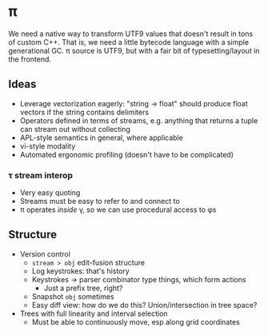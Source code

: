 # π
We need a native way to transform UTF9 values that doesn't result in tons of custom C++. That is, we need a little bytecode language with a simple generational GC. π source is UTF9, but with a fair bit of typesetting/layout in the frontend.


## Ideas
+ Leverage vectorization eagerly: "string → float" should produce float vectors if the string contains delimiters
+ Operators defined in terms of streams, e.g. anything that returns a tuple can stream out without collecting
+ APL-style semantics in general, where applicable
+ vi-style modality
+ Automated ergonomic profiling (doesn't have to be complicated)


### τ stream interop
+ Very easy quoting
+ Streams must be easy to refer to and connect to
+ π operates _inside_ γ, so we can use procedural access to φs


## Structure
+ Version control
  + `stream > obj` edit-fusion structure
  + Log keystrokes: that's history
  + Keystrokes → parser combinator type things, which form actions
    + Just a prefix tree, right?
  + Snapshot `obj` sometimes
  + Easy diff view: how do we do this? Union/intersection in tree space?
+ Trees with full linearity and interval selection
  + Must be able to continuously move, esp along grid coordinates
